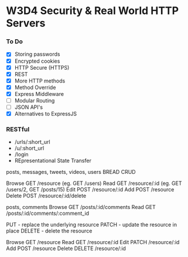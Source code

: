 # W3D4 Security & Real World HTTP Servers

### To Do
- [x] Storing passwords
- [x] Encrypted cookies
- [x] HTTP Secure (HTTPS)
- [x] REST
- [x] More HTTP methods
- [x] Method Override
- [x] Express Middleware
- [ ] Modular Routing
- [ ] JSON API's
- [x] Alternatives to ExpressJS

### RESTful
- /urls/:short_url
- /u/:short_url
- /login
- REpresentational State Transfer

posts, messages, tweets, videos, users
BREAD CRUD

Browse  GET /resource (eg. GET /users)
Read    GET /resource/:id (eg. GET /users/2, GET /posts/15)
Edit    POST /resource/:id
Add     POST /resource
Delete  POST /resource/:id/delete

posts, comments
Browse  GET /posts/:id/comments
Read    GET /posts/:id/comments/:comment_id

PUT     - replace the underlying resource
PATCH   - update the resource in place
DELETE  - delete the resource

Browse  GET     /resource
Read    GET     /resource/:id
Edit    PATCH   /resource/:id
Add     POST    /resource
Delete  DELETE  /resource/:id
